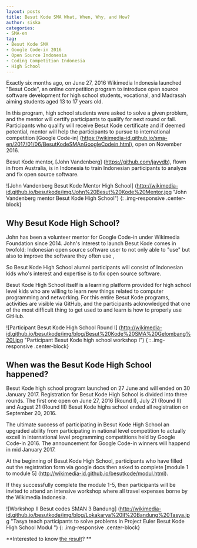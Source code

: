 ```yaml
---
layout: posts
title: Besut Kode SMA What, When, Why, and How?
author: siska
categories:
- SMA-en
tag:
- Besut Kode SMA
- Google Code-in 2016
- Open Source Indonesia
- Coding Competition Indonesia
- High School
---
```


Exactly six months ago, on June 27, 2016 Wikimedia Indonesia launched "Besut Code", an online competition program to introduce 
open source software development for high school students, vocational, and Madrasah aiming students aged 13 to 17 years old.

In this program, high school students were asked to solve a given problem, and the mentor will certify participants to qualify for next round
or fall. Participants who qualify will receive Besut Kode certificate and if deemed potential, mentor will help the participants to pursue to international competition [Google Code-in] (https://wikimedia-id.github.io/sma-en/2017/01/06/BesutKodeSMAnGoogleCodein.html), open on November 2016.

Besut Kode mentor, [John Vandenberg] (https://github.com/jayvdb), flown in from Australia, is in Indonesia to train Indonesian participants to analyze and fix open source software. 

![John Vandenberg Besut Kode Mentor High School] (http://wikimedia-id.github.io/besutkode/img/John%20Besut%20Kode%20Mentor.jpg "John Vandenberg mentor Besut Kode High School") {: .img-responsive .center-block}

## Why Besut Kode High School? 

John has been a volunteer mentor for Google Code-in under Wikimedia Foundation since 2014. John's interest to launch Besut Kode comes in twofold: Indonesian open source software user to not only able to "use" but also to improve the software they often use ,

So Besut Kode High School alumni participants will consist of Indonesian kids who's interest and expertise is to fix open source software. 

Besut Kode High School itself is a learning platform provided for high school level kids who are willing to learn new things related to computer programming and networking. For this entire Besut Kode programs, activities are visible via GitHub, and the participants acknowledged that one of the most difficult thing to get used to and learn is how to properly use GitHub.

![Participant Besut Kode High School Round I] (http://wikimedia-id.github.io/besutkode/img/blog/Besut%20Kode%20SMA%20Gelombang%20I.jpg "Participant Besut Kode high school workshop I") { : .img-responsive .center-block}

## When was the Besut Kode High School happened? 

Besut Kode high school program launched on 27 June and will ended on 30 January 2017. Registration for Besut Kode High School is divided into three rounds. The first one open on June 27, 2016 (Round I), July 21 (Round II) and August 21 (Round III) Besut Kode highs school ended all registration on September 20, 2016.

The ultimate success of participating in Besut Kode High School an upgraded ability from participating in national level competition to actually excell in international level programming competitions held by Google Code-in 2016. The announcement for Google Code-in winners will happend in mid January 2017.

At the beginning of Besut Kode High School, participants who have filled out the registration form via google docs then asked to complete [module 1 to module 5] (http://wikimedia-id.github.io/besutkode/modul.html).

If they successfully complete the module 1-5, then participants will be invited to attend an intensive workshop where all travel expenses borne by the Wikimedia Indonesia.

![Workshop II Besut codes SMAN 3 Bandung] (http://wikimedia-id.github.io/besutkode/img/blog/Lokakarya%20II%20Bandung%20Tasya.jpg "Tasya teach participants to solve problems in Project Euler Besut Kode High School Modul ") {: .img-responsive .center-block}

**Interested to know [the result](http://wikimedia-id.github.io/sma-en/2017/01/05/High-Schools-Besut-Kode-Result-en.html)? **
